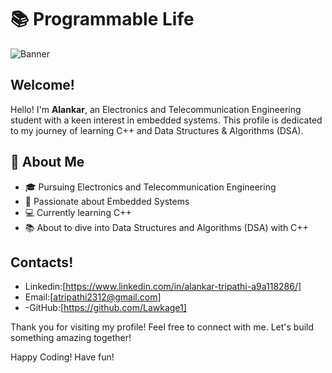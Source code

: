 # 📚 Programmable Life

![Banner](https://wallpapercave.com/wp/wp3082893.jpg)

## Welcome!

Hello! I'm **Alankar**, an Electronics and Telecommunication Engineering student with a keen interest in embedded systems. This profile is dedicated to my journey of learning C++ and Data Structures & Algorithms (DSA).

## 🌟 About Me

- 🎓 Pursuing Electronics and Telecommunication Engineering
- 🔧 Passionate about Embedded Systems
- 💻 Currently learning C++
- 📚 About to dive into Data Structures and Algorithms (DSA) with C++

## Contacts!
- Linkedin:[https://www.linkedin.com/in/alankar-tripathi-a9a118286/]
- Email:[atripathi2312@gmail.com]
- -GitHub:[https://github.com/Lawkage1]

Thank you for visiting my profile! Feel free to connect with me. Let's build something amazing together!

Happy Coding! Have fun!


